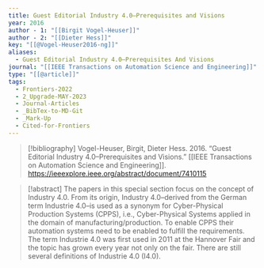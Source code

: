 ```yaml
---
title: Guest Editorial Industry 4.0–Prerequisites and Visions
year: 2016
author - 1: "[[Birgit Vogel-Heuser]]"
author - 2: "[[Dieter Hess]]"
key: "[[@Vogel-Heuser2016-ng]]"
aliases:
  - Guest Editorial Industry 4.0–Prerequisites And Visions
journal: "[[IEEE Transactions on Automation Science and Engineering]]"
type: "[[@article]]"
tags:
  - Frontiers-2022
  - 2_Upgrade-MAY-2023
  - Journal-Articles
  - _BibTex-to-MD-Git
  - _Mark-Up
  - Cited-for-Frontiers
---
```


> [!bibliography]
> Vogel-Heuser, Birgit, Dieter Hess. 2016. “Guest Editorial Industry 4.0–Prerequisites and Visions.” [[IEEE Transactions on Automation Science and Engineering]]. https://ieeexplore.ieee.org/abstract/document/7410115

> [!abstract]
> The papers in this special section focus on the concept of Industry 4.0. From its origin, Industry 4.0–derived from the German term Industrie 4.0–is used as a synonym for Cyber-Physical Production Systems (CPPS), i.e., Cyber-Physical Systems applied in the domain of manufacturing/production. To enable CPPS their automation systems need to be enabled to fulfill the requirements. The term Industrie 4.0 was first used in 2011 at the Hannover Fair and the topic has grown every year not only on the fair. There are still several definitions of Industrie 4.0 (I4.0).